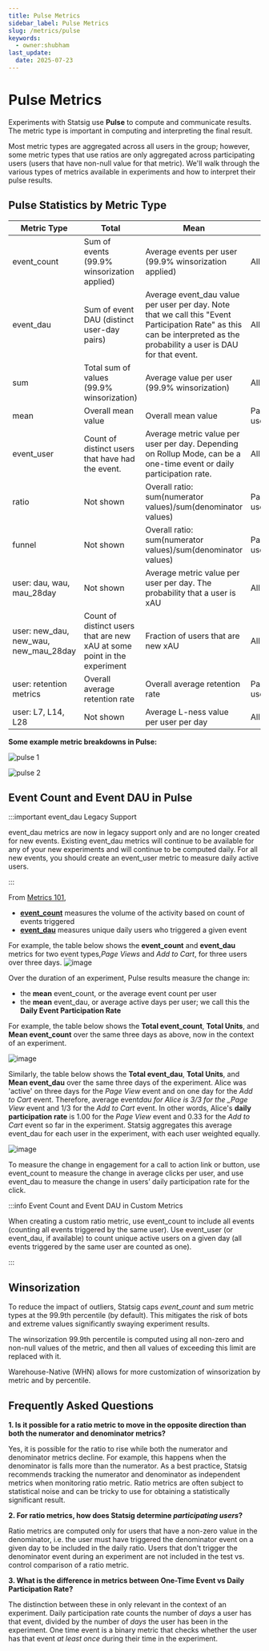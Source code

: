 ```yaml
---
title: Pulse Metrics
sidebar_label: Pulse Metrics
slug: /metrics/pulse
keywords:
  - owner:shubham
last_update:
  date: 2025-07-23
---
```


# Pulse Metrics

Experiments with Statsig use **Pulse** to compute and communicate results. The metric type is important in computing and interpreting the final result.

Most metric types are aggregated across all users in the group; however, some metric types that use ratios are only aggregated across participating users (users that have non-null value for that metric). We'll walk through the various types of metrics available in experiments and how to interpret their pulse results.

## Pulse Statistics by Metric Type


| Metric Type                           | Total                                                                    | Mean                                                                                                                                                                    | Units               |
| ------------------------------------- | ------------------------------------------------------------------------ | ----------------------------------------------------------------------------------------------------------------------------------------------------------------------- | ------------------- |
| event_count                           | Sum of events (99.9% winsorization applied)                              | Average events per user (99.9% winsorization applied)                                                                                                                   | All users           |
| event_dau                             | Sum of event DAU (distinct user-day pairs)                               | Average event_dau value per user per day. Note that we call this "Event Participation Rate" as this can be interpreted as the probability a user is DAU for that event. | All users           |
| sum                                   | Total sum of values (99.9% winsorization)                                | Average value per user (99.9% winsorization)                                                                                                                            | All users           |
| mean                                  | Overall mean value                                                       | Overall mean value                                                                                                                                                      | Participating users |
| event_user                            | Count of distinct users that have had the event.                         | Average metric value per user per day. Depending on Rollup Mode, can be a one-time event or daily participation rate.                                           | All users           |
| ratio                                 | Not shown                                                                | Overall ratio: sum(numerator values)/sum(denominator values)                                                                                                            | Participating users |
| funnel                                | Not shown                                                                | Overall ratio: sum(numerator values)/sum(denominator values)                                                                                                            | Participating users |
| user: dau, wau, mau_28day             | Not shown                                                                | Average metric value per user per day. The probability that a user is xAU                                                                                               | All users           |
| user: new_dau, new_wau, new_mau_28day | Count of distinct users that are new xAU at some point in the experiment | Fraction of users that are new xAU                                                                                                                                      | All users           |
| user: retention metrics               | Overall average retention rate                                           | Overall average retention rate                                                                                                                                          | Participating users |
| user: L7, L14, L28                    | Not shown                                                                | Average L-ness value per user per day                                                                                                                                   | All users           |

**Some example metric breakdowns in Pulse:**

![pulse 1](https://github.com/user-attachments/assets/aa7e1063-6473-4e4e-9ca4-7074f5a0c450)

![pulse 2](https://github.com/user-attachments/assets/7b0b1d99-c720-480e-8671-f5f696485500)

## Event Count and Event DAU in Pulse

:::important event_dau Legacy Support

event_dau metrics are now in legacy support only and are no longer created for new events. Existing event_dau metrics will continue to be available for any of your new experiments and will continue to be computed daily. For all new events, you should create an event_user metric to measure daily active users.

:::

From [Metrics 101](/metrics/metrics-from-events),

- [**event_count**](/metrics/metrics-from-events#event-count-metric) measures the volume of the activity based on count of events triggered
- [**event_dau**](/metrics/metrics-from-events#event-dau-metric) measures unique daily users who triggered a given event

For example, the table below shows the **event_count** and **event_dau** metrics for two event types,_Page Views_ and _Add to Cart_, for three users over three days.
![image](https://user-images.githubusercontent.com/1315028/187719553-c7e5c186-5dfe-4521-8bfb-1bb4b8cdb38d.png)

Over the duration of an experiment, Pulse results measure the change in:

- the **mean** event_count, or the average event count per user
- the **mean** event_dau, or average active days per user; we call this the **Daily Event Participation Rate**

For example, the table below shows the **Total event_count**, **Total Units**, and **Mean event_count** over the same three days as above, now in the context of an experiment.

![image](https://user-images.githubusercontent.com/1315028/187721781-3240ebc6-43ae-4fd8-ac44-c3493308e127.png)

Similarly, the table below shows the **Total event_dau**, **Total Units**, and **Mean event_dau** over the same three days of the experiment. Alice was 'active' on three days for the _Page View_ event and on one day for the _Add to Cart_ event. Therefore, average event*dau for Alice is 3/3 for the \_Page View* event and 1/3 for the _Add to Cart_ event. In other words, Alice's **daily participation rate** is 1.00 for the _Page View_ event and 0.33 for the _Add to Cart_ event so far in the experiment. Statsig aggregates this average event_dau for each user in the experiment, with each user weighted equally.

![image](https://user-images.githubusercontent.com/1315028/187721834-b8e94f15-f3ee-4584-924b-96e424ddcd0c.png)

To measure the change in engagement for a call to action link or button, use event_count to measure the change in average clicks per user, and use event_dau to measure the change in users’ daily participation rate for the click.

:::info Event Count and Event DAU in Custom Metrics

When creating a custom ratio metric, use event_count to include all events (counting all events triggered by the same user). Use event_user (or event_dau, if available) to count unique active users on a given day (all events triggered by the same user are counted as one).

:::

## Winsorization

To reduce the impact of outliers, Statsig caps _event_count_ and _sum_ metric types at the 99.9th percentile (by default). This mitigates the risk of bots and extreme values significantly swaying experiment results.

The winsorization 99.9th percentile is computed using all non-zero and non-null values of the metric, and then all values of exceeding this limit are replaced with it.

Warehouse-Native (WHN) allows for more customization of winsorization by metric and by percentile.

## Frequently Asked Questions

**1. Is it possible for a ratio metric to move in the opposite direction than both the numerator and denominator metrics?**

Yes, it is possible for the ratio to rise while both the numerator and denominator metrics decline. For example, this happens when the denominator is falls more than the numerator. As a best practice, Statsig recommends tracking the numerator and denominator as independent metrics when monitoring ratio metric. Ratio metrics are often subject to statistical noise and can be tricky to use for obtaining a statistically significant result.

**2. For ratio metrics, how does Statsig determine _participating users_?**

Ratio metrics are computed only for users that have a non-zero value in the denominator, i.e. the user must have triggered the denominator event on a given day to be included in the daily ratio. Users that don't trigger the denominator event during an experiment are not included in the test vs. control comparison of a ratio metric.

**3. What is the difference in metrics between One-Time Event vs Daily Participation Rate?**

The distinction between these in only relevant in the context of an experiment.
Daily participation rate counts the number of _days_ a user has that event, divided by the number of _days_ the user has been in the experiment.
One time event is a binary metric that checks whether the user has that event _at least once_ during their time in the experiment.
